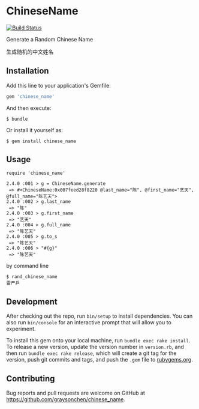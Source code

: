# ChineseName

[![Build Status](https://travis-ci.org/graysonchen/chinese_name.svg?branch=master)](https://travis-ci.org/graysonchen/chinese_name)

Generate a Random Chinese Name

生成随机的中文姓名

## Installation

Add this line to your application's Gemfile:

```ruby
gem 'chinese_name'
```

And then execute:

    $ bundle

Or install it yourself as:

    $ gem install chinese_name

## Usage

```
require 'chinese_name'

2.4.0 :001 > g = ChineseName.generate
 => #<ChineseName:0x007feed28f8220 @last_name="陈", @first_name="艺天", @full_name="陈艺天">
2.4.0 :002 > g.last_name
 => "陈"
2.4.0 :003 > g.first_name
 => "艺天"
2.4.0 :004 > g.full_name
 => "陈艺天"
2.4.0 :005 > g.to_s
 => "陈艺天"
2.4.0 :006 > "#{g}"
 => "陈艺天"
```

by command line

```
$ rand_chinese_name
雷严乒
```


## Development

After checking out the repo, run `bin/setup` to install dependencies. You can also run `bin/console` for an interactive prompt that will allow you to experiment.

To install this gem onto your local machine, run `bundle exec rake install`. To release a new version, update the version number in `version.rb`, and then run `bundle exec rake release`, which will create a git tag for the version, push git commits and tags, and push the `.gem` file to [rubygems.org](https://rubygems.org).

## Contributing

Bug reports and pull requests are welcome on GitHub at https://github.com/graysonchen/chinese_name.

